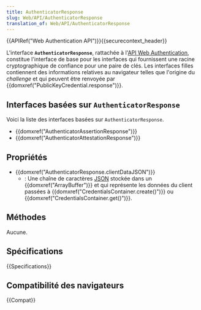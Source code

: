 ```yaml
---
title: AuthenticatorResponse
slug: Web/API/AuthenticatorResponse
translation_of: Web/API/AuthenticatorResponse
---
```


{{APIRef("Web Authentication API")}}{{securecontext_header}}

L'interface **`AuthenticatorResponse`**, rattachée à l'[API Web Authentication](/fr/docs/Web/API/Web_Authentication_API), constitue l'interface de base pour les interfaces qui fournissent une racine cryptographique de confiance pour une paire de clés. Les interfaces filles contiennent des informations relatives au navigateur telles que l'origine du _challenge_ et qui peuvent être renvoyée par {{domxref("PublicKeyCredential.response")}}.

## Interfaces basées sur `AuthenticatorResponse`

Voici la liste des interfaces basées sur `AuthenticatorResponse`.

- {{domxref("AuthenticatorAssertionResponse")}}
- {{domxref("AuthenticatorAttestationResponse")}}

## Propriétés

- {{domxref("AuthenticatorResponse.clientDataJSON")}}
  - : Une chaîne de caractères [JSON](/fr/docs/Learn/JavaScript/Objects/JSON) stockée dans un {{domxref("ArrayBuffer")}} et qui représente les données du client passées à {{domxref("CredentialsContainer.create()")}} ou {{domxref("CredentialsContainer.get()")}}.

## Méthodes

Aucune.

## Spécifications

{{Specifications}}

## Compatibilité des navigateurs

{{Compat}}
